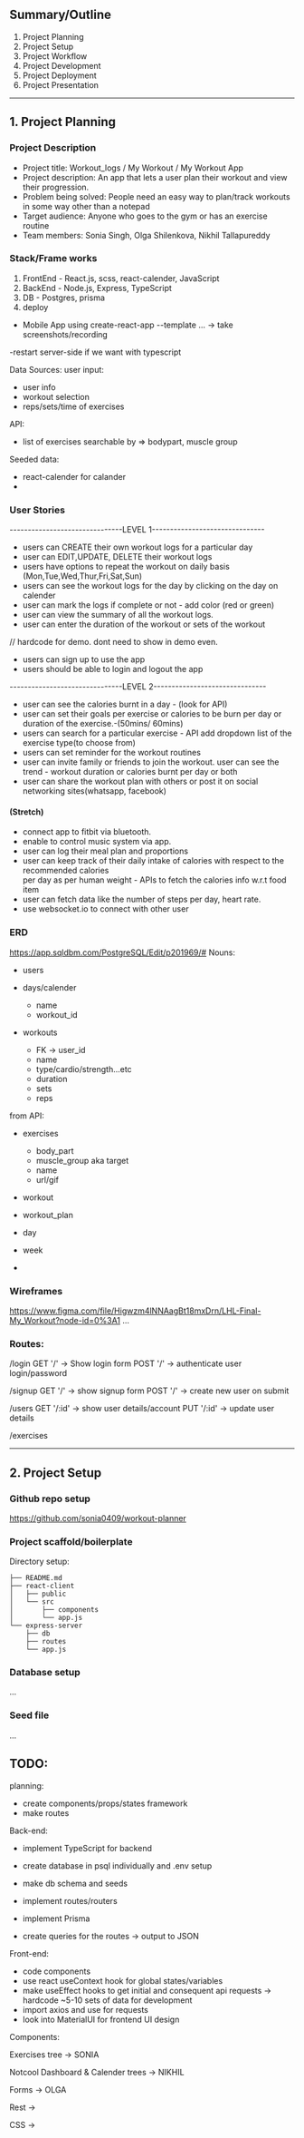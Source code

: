 ## Summary/Outline
1. Project Planning
2. Project Setup
3. Project Workflow
4. Project Development
5. Project Deployment
6. Project Presentation
___

## 1. Project Planning
### Project Description
- Project title: Workout_logs / My Workout / My Workout App
- Project description: An app that lets a user plan their workout and view their progression.
- Problem being solved: People need an easy way to plan/track workouts in some way other than a notepad
- Target audience: Anyone who goes to the gym or has an exercise routine
- Team members: Sonia Singh, Olga Shilenkova, Nikhil Tallapureddy 

### Stack/Frame works
1. FrontEnd - React.js, scss, react-calender, JavaScript
2. BackEnd - Node.js, Express, TypeScript
3. DB - Postgres, prisma
4. deploy 

- Mobile App using create-react-app --template ...
-> take screenshots/recording

-restart server-side if we want with typescript

Data Sources:
user input:
  - user info
  - workout selection
  - reps/sets/time of exercises

API:
  - list of exercises searchable by => bodypart, muscle group

Seeded data:
  - react-calender for calander
  - 

### User Stories

-------------------------------LEVEL 1-------------------------------
- users can CREATE their own workout logs for a particular day 
- user can EDIT,UPDATE, DELETE their workout logs
- users have options to repeat the workout on daily basis (Mon,Tue,Wed,Thur,Fri,Sat,Sun)
- users can see the workout logs for the day by clicking on the day on calender 
- user can mark the logs if complete or not - add color (red or green) 
- user can view the summary of all the workout logs.
- user can enter the duration of the workout or sets of the workout

// hardcode for demo. dont need to show in demo even.
- users can sign up to use the app 
- users should be able to login and logout the app

-------------------------------LEVEL 2-------------------------------
- user can see the calories burnt in a day - (look for API)
- user can set their goals per exercise or calories to be burn per day or duration of the exercise.-(50mins/ 60mins)
- users can search for a particular exercise - API add dropdown list of the exercise type(to choose from)
- users can set reminder for the workout routines
- user can invite family or friends to join the workout.
user can see the trend - workout duration or calories burnt per day or both
- user can share the workout plan with others or post it on social networking sites(whatsapp, facebook) 


#### (Stretch)
- connect app to fitbit via bluetooth.
- enable to control music system via app.
- user can log their meal plan and proportions 
- user can keep track of their daily intake of calories with respect to the recommended calories   
  per day as per human weight - APIs to fetch the calories info w.r.t food item
- user can fetch data like the number of steps per day, heart rate.
- use websocket.io to connect with other user


### ERD
https://app.sqldbm.com/PostgreSQL/Edit/p201969/#
Nouns:
- users

- days/calender
  - name
  - workout_id

- workouts
  - FK -> user_id
  - name
  - type/cardio/strength...etc
  - duration
  - sets
  - reps

from API:
- exercises
  - body_part
  - muscle_group aka target
  - name
  - url/gif


- workout
- workout_plan
- day
- week
- 
### Wireframes
https://www.figma.com/file/Higwzm4lNNAagBt18mxDrn/LHL-Final-My_Workout?node-id=0%3A1
...

### Routes:
/login
GET   '/'     -> Show login form
POST  '/'     -> authenticate user login/password

/signup
GET   '/'     -> show signup form
POST  '/'     -> create new user on submit

/users
GET   '/:id'  -> show user details/account
PUT   '/:id'  -> update user details

/exercises




___
## 2. Project Setup

### Github repo setup
https://github.com/sonia0409/workout-planner

### Project scaffold/boilerplate
Directory setup:
```
├── README.md
├── react-client
│   ├── public
│   └── src
│       ├── components
│       └── app.js
└── express-server
    ├── db
    ├── routes
    └── app.js
```
### Database setup

...

### Seed file

...


## TODO:
planning:
- create components/props/states framework
- make routes

Back-end:
- implement TypeScript for backend
- create database in psql individually and .env setup
- make db schema and seeds
- implement routes/routers
- implement Prisma

- create queries for the routes -> output to JSON

Front-end:
- code components
- use react useContext hook for global states/variables
- make useEffect hooks to get initial and consequent api requests
  -> hardcode ~5-10 sets of data for development
- import axios and use for requests
- look into MaterialUI for frontend UI design


Components:

Exercises tree -> SONIA

Notcool Dashboard & Calender trees -> NIKHIL

Forms -> OLGA

Rest -> 

CSS ->